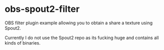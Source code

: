 # obs-spout2-filter

OBS filter plugin example allowing you to obtain a share a texture using Spout2.

Currently I do not use the Spout2 repo as its fucking huge and contains all kinds of binaries.
